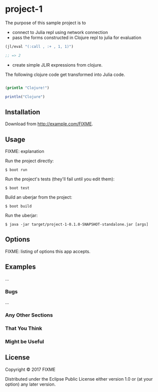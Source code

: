 # project-1

The purpose of this sample project is to

- connect to Julia repl using network connection
- pass the forms constructed in Clojure repl to julia for evaluation 

```clojure
(jl/eval "(:call , :+ , 1, 1)")

;; => 2

```


- create simple JLIR expressions from clojure.

The following clojure code get transformed into Julia code.

```clojure

(println "Clojure!")

```



```julia
println("Clojure")

```

## Installation

Download from http://example.com/FIXME.

## Usage

FIXME: explanation

Run the project directly:

    $ boot run

Run the project's tests (they'll fail until you edit them):

    $ boot test

Build an uberjar from the project:

    $ boot build

Run the uberjar:

    $ java -jar target/project-1-0.1.0-SNAPSHOT-standalone.jar [args]

## Options

FIXME: listing of options this app accepts.

## Examples

...

### Bugs

...

### Any Other Sections
### That You Think
### Might be Useful

## License

Copyright © 2017 FIXME

Distributed under the Eclipse Public License either version 1.0 or (at
your option) any later version.
